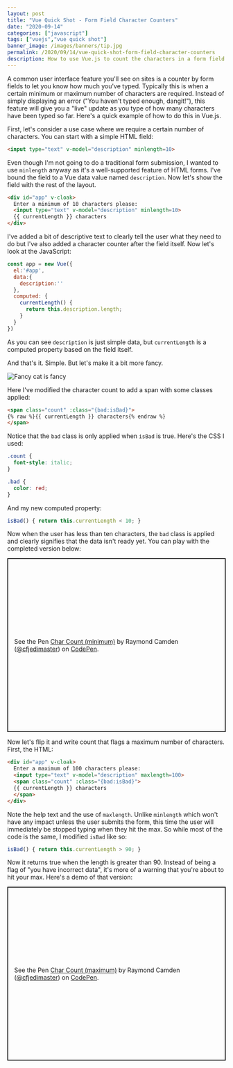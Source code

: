 ```yaml
---
layout: post
title: "Vue Quick Shot - Form Field Character Counters"
date: "2020-09-14"
categories: ["javascript"]
tags: ["vuejs","vue quick shot"]
banner_image: /images/banners/tip.jpg
permalink: /2020/09/14/vue-quick-shot-form-field-character-counters
description: How to use Vue.js to count the characters in a form field
---
```


A common user interface feature you'll see on sites is a counter by form fields to let you know how much you've typed. Typically this is when a certain minimum or maximum number of characters are required. Instead of simply displaying an error ("You haven't typed enough, dangit!"), this feature will give you a "live" update as you type of how many characters have been typed so far. Here's a quick example of how to do this in Vue.js.

First, let's consider a use case where we require a certain number of characters. You can start with a simple HTML field:

```html
<input type="text" v-model="description" minlength=10>
```

Even though I'm not going to do a traditional form submission, I wanted to use `minlength` anyway as it's a well-supported feature of HTML forms. I've bound the field to a Vue data value named `description`. Now let's show the field with the rest of the layout.

```html
<div id="app" v-cloak>
  Enter a minimum of 10 characters please:
  <input type="text" v-model="description" minlength=10>
  {{ currentLength }} characters
</div>
```

I've added a bit of descriptive text to clearly tell the user what they need to do but I've also added a character counter after the field itself. Now let's look at the JavaScript:

```js
const app = new Vue({
  el:'#app',
  data:{
    description:''
  },
  computed: {
    currentLength() {
      return this.description.length;
    }
  }
})
```

As you can see `description` is just simple data, but `currentLength` is a computed property based on the field itself. 

And that's it. Simple. But let's make it a bit more fancy. 

<p>
<img data-src="https://static.raymondcamden.com/images/2020/09/fancycat.jpg" alt="Fancy cat is fancy" class="lazyload imgborder imgcenter">
</p>

Here I've modified the character count to add a span with some classes applied:

```html
<span class="count" :class="{bad:isBad}">
{% raw %}{{ currentLength }} characters{% endraw %}
</span>
```

Notice that the `bad` class is only applied when `isBad` is true. Here's the CSS I used:

```css
.count {
  font-style: italic;
}

.bad {
  color: red;
}
```

And my new computed property:

```js
isBad() { return this.currentLength < 10; }
```

Now when the user has less than ten characters, the `bad` class is applied and clearly signifies that the data isn't ready yet. You can play with the completed version below:

<p class="codepen" data-height="400" data-theme-id="dark" data-default-tab="js,result" data-user="cfjedimaster" data-slug-hash="MWyBEVa" style="height: 400px; box-sizing: border-box; display: flex; align-items: center; justify-content: center; border: 2px solid; margin: 1em 0; padding: 1em;" data-pen-title="Char Count (minimum)">
  <span>See the Pen <a href="https://codepen.io/cfjedimaster/pen/MWyBEVa">
  Char Count (minimum)</a> by Raymond Camden (<a href="https://codepen.io/cfjedimaster">@cfjedimaster</a>)
  on <a href="https://codepen.io">CodePen</a>.</span>
</p>
<script async src="https://static.codepen.io/assets/embed/ei.js"></script>

Now let's flip it and write count that flags a maximum number of characters. First, the HTML:

```html
<div id="app" v-cloak>
  Enter a maximum of 100 characters please:
  <input type="text" v-model="description" maxlength=100>
  <span class="count" :class="{bad:isBad}">
  {{ currentLength }} characters
  </span>
</div>
```

Note the help text and the use of `maxlength`. Unlike `minlength` which won't have any impact unless the user submits the form, this time the user will immediately be stopped typing when they hit the max. So while most of the code is the same, I modified `isBad` like so:

```js
isBad() { return this.currentLength > 90; }
```

Now it returns true when the length is greater than 90. Instead of being a flag of "you have incorrect data", it's more of a warning that you're about to hit your max. Here's a demo of that version:

<p class="codepen" data-height="400" data-theme-id="dark" data-default-tab="js,result" data-user="cfjedimaster" data-slug-hash="PoNBJRX" style="height: 400px; box-sizing: border-box; display: flex; align-items: center; justify-content: center; border: 2px solid; margin: 1em 0; padding: 1em;" data-pen-title="Char Count (maximum)">
  <span>See the Pen <a href="https://codepen.io/cfjedimaster/pen/PoNBJRX">
  Char Count (maximum)</a> by Raymond Camden (<a href="https://codepen.io/cfjedimaster">@cfjedimaster</a>)
  on <a href="https://codepen.io">CodePen</a>.</span>
</p>
<script async src="https://static.codepen.io/assets/embed/ei.js"></script>